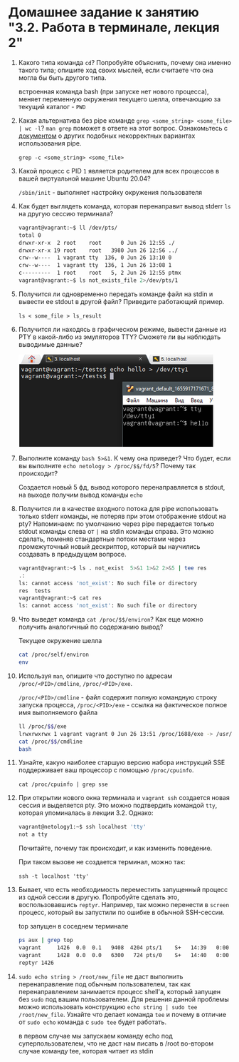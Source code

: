 # Домашнее задание к занятию "3.2. Работа в терминале, лекция 2"

1. Какого типа команда `cd`? Попробуйте объяснить, почему она именно такого типа; опишите ход своих мыслей, если считаете что она могла бы быть другого типа.

    встроенная команда bash (при запуске нет нового процесса), меняет переменную окружения текущего шелла, отвечающию за текущий каталог - `PWD`

1. Какая альтернатива без pipe команде `grep <some_string> <some_file> | wc -l`? `man grep` поможет в ответе на этот вопрос. Ознакомьтесь с [документом](http://www.smallo.ruhr.de/award.html) о других подобных некорректных вариантах использования pipe.

    `grep -c <some_string> <some_file>`

1. Какой процесс с PID `1` является родителем для всех процессов в вашей виртуальной машине Ubuntu 20.04?

    `/sbin/init` - выполняет настройку окружения пользователя

1. Как будет выглядеть команда, которая перенаправит вывод stderr `ls` на другую сессию терминала?

    ```bash
    vagrant@vagrant:~$ ll /dev/pts/
    total 0
    drwxr-xr-x  2 root    root      0 Jun 26 12:55 ./
    drwxr-xr-x 19 root    root   3980 Jun 26 12:56 ../
    crw--w----  1 vagrant tty  136, 0 Jun 26 13:10 0
    crw--w----  1 vagrant tty  136, 1 Jun 26 13:08 1
    c---------  1 root    root   5, 2 Jun 26 12:55 ptmx
    vagrant@vagrant:~$ ls not_exists_file 2>/dev/pts/1
    ```

1. Получится ли одновременно передать команде файл на stdin и вывести ее stdout в другой файл? Приведите работающий пример.

    ```ls < some_file > ls_result```

1. Получится ли находясь в графическом режиме, вывести данные из PTY в какой-либо из эмуляторов TTY? Сможете ли вы наблюдать выводимые данные?

    ![tty](./imgs/tty.PNG)

1. Выполните команду `bash 5>&1`. К чему она приведет? Что будет, если вы выполните `echo netology > /proc/$$/fd/5`? Почему так происходит?

    Создается новый 5 фд, вывод которого перенаправляется в stdout, на выходе получим вывод команды `echo`

1. Получится ли в качестве входного потока для pipe использовать только stderr команды, не потеряв при этом отображение stdout на pty? Напоминаем: по умолчанию через pipe передается только stdout команды слева от `|` на stdin команды справа.
Это можно сделать, поменяв стандартные потоки местами через промежуточный новый дескриптор, который вы научились создавать в предыдущем вопросе.

    ```bash
    vagrant@vagrant:~$ ls . not_exist  5>&1 1>&2 2>&5 | tee res
    .:
    ls: cannot access 'not_exist': No such file or directory
    res  tests
    vagrant@vagrant:~$ cat res
    ls: cannot access 'not_exist': No such file or directory
    ```

1. Что выведет команда `cat /proc/$$/environ`? Как еще можно получить аналогичный по содержанию вывод?

    Текущее окружение шелла

    ```bash
    cat /proc/self/environ
    env
    ```

1. Используя `man`, опишите что доступно по адресам `/proc/<PID>/cmdline`, `/proc/<PID>/exe`.

    `/proc/<PID>/cmdline` - файл содержит полную командную строку запуска процесса,
    `/proc/<PID>/exe` - ссылка на фактическое полное имя выполняемого файла

    ```bash
    ll /proc/$$/exe
    lrwxrwxrwx 1 vagrant vagrant 0 Jun 26 13:51 /proc/1688/exe -> /usr/bin/bash*
    cat /proc/$$/cmdline
    bash
    ```

1. Узнайте, какую наиболее старшую версию набора инструкций SSE поддерживает ваш процессор с помощью `/proc/cpuinfo`.

    `cat /proc/cpuinfo | grep sse`

1. При открытии нового окна терминала и `vagrant ssh` создается новая сессия и выделяется pty. Это можно подтвердить командой `tty`, которая упоминалась в лекции 3.2. Однако:

    ```bash
    vagrant@netology1:~$ ssh localhost 'tty'
    not a tty
    ```

    Почитайте, почему так происходит, и как изменить поведение.

    При таком вызове не создается терминал, можно так:

    ```ssh -t localhost 'tty'```

1. Бывает, что есть необходимость переместить запущенный процесс из одной сессии в другую. Попробуйте сделать это, воспользовавшись `reptyr`. Например, так можно перенести в `screen` процесс, который вы запустили по ошибке в обычной SSH-сессии.

    top запущен в соседнем терминале

    ```bash
    ps aux | grep top
    vagrant     1426  0.0  0.1   9408  4204 pts/1    S+   14:39   0:00 top
    vagrant     1428  0.0  0.0   6300   724 pts/0    S+   14:40   0:00 grep --color=auto top
    reptyr 1426
    ```

1. `sudo echo string > /root/new_file` не даст выполнить перенаправление под обычным пользователем, так как перенаправлением занимается процесс shell'а, который запущен без `sudo` под вашим пользователем. Для решения данной проблемы можно использовать конструкцию `echo string | sudo tee /root/new_file`. Узнайте что делает команда `tee` и почему в отличие от `sudo echo` команда с `sudo tee` будет работать.

    в первом случае мы запускаем команду echo под суперпользователем, что не даст нам писать в /root
    во-втором случае команду tee, которая читает из stdin
